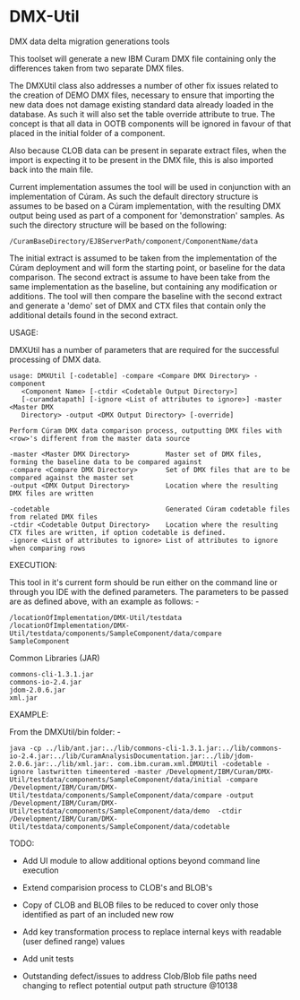 # DMX-Util
DMX data delta migration generations tools

This toolset will generate a new IBM Curam DMX file containing only the differences taken from two separate DMX files.
 
The DMXUtil class also addresses a number of other fix issues related to the creation of DEMO DMX files, necessary to ensure that importing the new data does not damage existing standard data already loaded in the database. As such it will also set the table override attribute to true. The concept is that all data in OOTB components will be ignored in favour of that placed in the initial folder of a component.
  
Also because CLOB data can be present in separate extract files, when the import is expecting it to be present in the DMX file, this is also imported back into the main file.

Current implementation assumes the tool will be used in conjunction with an implementation of Cúram.  As such the default directory structure is assumes to be based on a Cúram implementation, with the resulting DMX output being used as part of a component for 'demonstration' samples.  As such the directory structure will be based on the following: 

	/CuramBaseDirectory/EJBServerPath/component/ComponentName/data
	
The initial extract is assumed to be taken from the implementation of the Cúram deployment and will form the starting point, or baseline for the data comparison.  The second extract is assume to have been take from the same implementation as the baseline, but containing any modification or additions.  The tool will then compare the baseline with the second extract and generate a 'demo' set of DMX and CTX files that contain only the additional details found in the second extract.
 
USAGE:
 
DMXUtil has a number of parameters that are required for the successful processing of DMX data.
 
	usage: DMXUtil [-codetable] -compare <Compare DMX Directory> -component
       <Component Name> [-ctdir <Codetable Output Directory>]
       [-curamdatapath] [-ignore <List of attributes to ignore>] -master <Master DMX
       Directory> -output <DMX Output Directory> [-override]
       
	Perform Cúram DMX data comparison process, outputting DMX files with <row>'s different from the master data source

 	-master <Master DMX Directory>         Master set of DMX files, forming the baseline data to be compared against
 	-compare <Compare DMX Directory>       Set of DMX files that are to be compared against the master set
 	-output <DMX Output Directory>         Location where the resulting DMX files are written

 	-codetable                             Generated Cúram codetable files from related DMX files
 	-ctdir <Codetable Output Directory>    Location where the resulting CTX files are written, if option codetable is defined.
 	-ignore <List of attributes to ignore> List of attributes to ignore when comparing rows

EXECUTION:

This tool in it's current form should be run either on the command line or through you IDE with the defined parameters. The parameters to be passed are as defined above, with an example as follows: -

	/locationOfImplementation/DMX-Util/testdata 
	/locationOfImplementation/DMX-Util/testdata/components/SampleComponent/data/compare 
	SampleComponent
 
Common Libraries (JAR)

	commons-cli-1.3.1.jar
	commons-io-2.4.jar
	jdom-2.0.6.jar
	xml.jar

EXAMPLE: 

From the DMXUtil/bin folder: -

	java -cp ../lib/ant.jar:../lib/commons-cli-1.3.1.jar:../lib/commons-io-2.4.jar:../lib/CuramAnalysisDocumentation.jar:../lib/jdom-2.0.6.jar:../lib/xml.jar:. com.ibm.curam.xml.DMXUtil -codetable -ignore lastwritten timeentered -master /Development/IBM/Curam/DMX-Util/testdata/components/SampleComponent/data/initial -compare /Development/IBM/Curam/DMX-Util/testdata/components/SampleComponent/data/compare -output /Development/IBM/Curam/DMX-Util/testdata/components/SampleComponent/data/demo  -ctdir /Development/IBM/Curam/DMX-Util/testdata/components/SampleComponent/data/codetable
	
TODO:

* Add UI module to allow additional options beyond command line execution
* Extend comparision process to CLOB's and BLOB's
* Copy of CLOB and BLOB files to be reduced to cover only those identified as part of an included new row
* Add key transformation process to replace internal keys with readable (user defined range) values
* Add unit tests

* Outstanding defect/issues to address
	Clob/Blob file paths need changing to reflect potential output path structure @10138